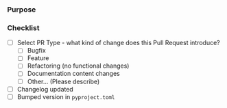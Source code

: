 ### Purpose

<!-- Describe the intention of the changes being proposed. What problem does it solve or functionality does it add? -->

### Checklist
- [ ] Select PR Type - what kind of change does this Pull Request introduce?
    - [ ] Bugfix
    - [ ] Feature
    - [ ] Refactoring (no functional changes)
    - [ ] Documentation content changes
    - [ ] Other... (Please describe)
- [ ] Changelog updated
- [ ] Bumped version in `pyproject.toml`